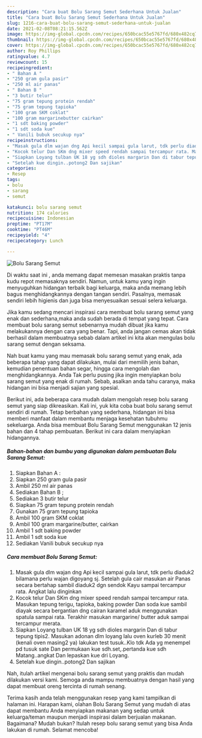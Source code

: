 ```yaml
---
description: "Cara buat Bolu Sarang Semut Sederhana Untuk Jualan"
title: "Cara buat Bolu Sarang Semut Sederhana Untuk Jualan"
slug: 1216-cara-buat-bolu-sarang-semut-sederhana-untuk-jualan
date: 2021-02-08T08:21:15.562Z
image: https://img-global.cpcdn.com/recipes/650bcac55e5767fd/680x482cq70/bolu-sarang-semut-foto-resep-utama.jpg
thumbnail: https://img-global.cpcdn.com/recipes/650bcac55e5767fd/680x482cq70/bolu-sarang-semut-foto-resep-utama.jpg
cover: https://img-global.cpcdn.com/recipes/650bcac55e5767fd/680x482cq70/bolu-sarang-semut-foto-resep-utama.jpg
author: Roy Phillips
ratingvalue: 4.7
reviewcount: 15
recipeingredient:
- " Bahan A "
- "250 gram gula pasir"
- "250 ml air panas"
- " Bahan B "
- "3 butir telur"
- "75 gram tepung protein rendah"
- "75 gram tepung tapioka"
- "100 gram SKM coklat"
- "100 gram margarinebutter cairkan"
- "1 sdt baking powder"
- "1 sdt soda kue"
- " Vanili bubuk secukup nya"
recipeinstructions:
- "Masak gula dlm wajan dng Api kecil sampai gula larut, tdk perlu diaduk2 bilamana perlu wajan digoyang sj. Setelah gula cair masukan air Panas secara bertahap sambil diaduk2 dgn sendok Kayu sampai tercampur rata. Angkat lalu dinginkan"
- "Kocok telur Dan SKm dng mixer speed rendah sampai tercampur rata. Masukan tepung terigu, tapioka, baking powder Dan soda kue sambil diayak secara bergantian dng cairan karamel aduk menggunakan spatula sampai rata. Terakhir masukan margarine/ butter aduk sampai tercampur merata."
- "Siapkan Loyang tulban UK 18 yg sdh dioles margarin Dan di tabur tepung tipis2. Masukan adonan dlm loyang lalu oven kurleb 30 menit (kenali oven masing2 ya) lakukan test tusuk..Klo tdk Ada yg menempel pd tusuk sate Dan permukaan kue sdh.set,.pertanda kue sdh Matang..angkat Dan lepaskan kue dri Loyang."
- "Setelah kue dingin..potong2 Dan sajikan"
categories:
- Resep
tags:
- bolu
- sarang
- semut

katakunci: bolu sarang semut 
nutrition: 174 calories
recipecuisine: Indonesian
preptime: "PT17M"
cooktime: "PT46M"
recipeyield: "4"
recipecategory: Lunch

---
```



![Bolu Sarang Semut](https://img-global.cpcdn.com/recipes/650bcac55e5767fd/680x482cq70/bolu-sarang-semut-foto-resep-utama.jpg)

Di waktu  saat ini , anda memang dapat memesan masakan praktis tanpa kudu repot memasaknya sendiri. Namun, untuk kamu yang ingin menyuguhkan hidangan terbaik bagi keluarga, maka anda memang lebih bagus menghidangkannya dengan tangan sendiri. Pasalnya, memasak sendiri lebih higienis dan juga bisa menyesuaikan sesuai selera keluarga.

Jika kamu sedang mencari inspirasi cara membuat bolu sarang semut yang enak dan sederhana,maka anda sudah berada di tempat yang tepat. Cara membuat bolu sarang semut  sebenarnya mudah dibuat jika kamu melakukannya dengan cara yang benar. Tapi, anda jangan cemas akan tidak berhasil dalam membuatnya 
sebab dalam artikel ini kita akan mengulas bolu sarang semut dengan seksama.  



Nah buat kamu yang mau memasak bolu sarang semut yang enak, ada beberapa tahap yang dapat dilakukan, mulai dari memilih jenis bahan, kemudian penentuan bahan segar, hingga cara mengolah dan menghidangkannya. Anda Tak perlu pusing jika ingin menyiapkan bolu sarang semut yang enak di rumah. Sebab, asalkan anda  tahu caranya, maka hidangan ini bisa menjadi sajian yang spesial.

Berikut ini, ada beberapa cara mudah dalam mengolah resep bolu sarang semut yang siap dikreasikan. Kali ini, yuk kita coba buat bolu sarang semut sendiri di rumah. Tetap berbahan yang sederhana, hidangan ini bisa memberi manfaat dalam membantu menjaga kesehatan tubuhmu sekeluarga. Anda bisa membuat Bolu Sarang Semut menggunakan 12 jenis bahan dan 4 tahap pembuatan. Berikut ini cara dalam menyiapkan hidangannya.

<!--inarticleads1-->

##### Bahan-bahan dan bumbu yang digunakan dalam pembuatan Bolu Sarang Semut:

1. Siapkan  Bahan A :
1. Siapkan 250 gram gula pasir
1. Ambil 250 ml air panas
1. Sediakan  Bahan B ;
1. Sediakan 3 butir telur
1. Siapkan 75 gram tepung protein rendah
1. Gunakan 75 gram tepung tapioka
1. Ambil 100 gram SKM coklat
1. Ambil 100 gram margarine/butter, cairkan
1. Ambil 1 sdt baking powder
1. Ambil 1 sdt soda kue
1. Sediakan  Vanili bubuk secukup nya




<!--inarticleads2-->

##### Cara membuat Bolu Sarang Semut:

1. Masak gula dlm wajan dng Api kecil sampai gula larut, tdk perlu diaduk2 bilamana perlu wajan digoyang sj. Setelah gula cair masukan air Panas secara bertahap sambil diaduk2 dgn sendok Kayu sampai tercampur rata. Angkat lalu dinginkan
1. Kocok telur Dan SKm dng mixer speed rendah sampai tercampur rata. Masukan tepung terigu, tapioka, baking powder Dan soda kue sambil diayak secara bergantian dng cairan karamel aduk menggunakan spatula sampai rata. Terakhir masukan margarine/ butter aduk sampai tercampur merata.
1. Siapkan Loyang tulban UK 18 yg sdh dioles margarin Dan di tabur tepung tipis2. Masukan adonan dlm loyang lalu oven kurleb 30 menit (kenali oven masing2 ya) lakukan test tusuk..Klo tdk Ada yg menempel pd tusuk sate Dan permukaan kue sdh.set,.pertanda kue sdh Matang..angkat Dan lepaskan kue dri Loyang.
1. Setelah kue dingin..potong2 Dan sajikan




Nah, itulah artikel mengenai  bolu sarang semut  yang praktis dan mudah dilakukan versi kami. Semoga anda mampu membuatnya dengan hasil yang dapat membuat oreng tercinta di rumah senang. 

Terima kasih anda telah menggunakan resep yang kami tampilkan di halaman ini. Harapan kami, olahan  Bolu Sarang Semut yang mudah di atas dapat membantu Anda menyiapkan makanan yang sedap untuk keluarga/teman maupun menjadi inspirasi dalam berjualan makanan. Bagaimana? Mudah bukan? Itulah resep bolu sarang semut yang bisa Anda lakukan di rumah. Selamat mencoba!

